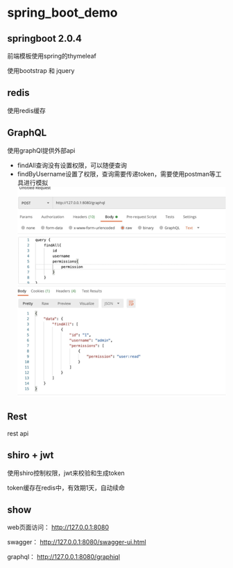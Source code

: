 # spring_boot_demo

## springboot 2.0.4
前端模板使用spring的thymeleaf

使用bootstrap 和 jquery

## redis
使用redis缓存

## GraphQL
使用graphQl提供外部api

- findAll查询没有设置权限，可以随便查询
- findByUsername设置了权限，查询需要传递token，需要使用postman等工具进行模拟
![postman](doc/images/20201211162002.jpg)

## Rest
rest api

## shiro + jwt
使用shiro控制权限，jwt来校验和生成token

token缓存在redis中，有效期1天，自动续命

## show
web页面访问： http://127.0.0.1:8080

swagger： http://127.0.0.1:8080/swagger-ui.html

graphql： http://127.0.0.1:8080/graphiql